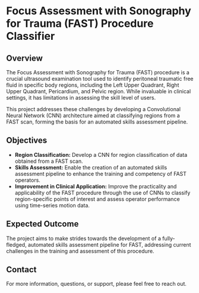 # Focus Assessment with Sonography for Trauma (FAST) Procedure Classifier

## Overview

The Focus Assessment with Sonography for Trauma (FAST) procedure is a crucial ultrasound examination tool used to identify peritoneal traumatic free fluid in specific body regions, including the Left Upper Quadrant, Right Upper Quadrant, Pericardium, and Pelvic region. While invaluable in clinical settings, it has limitations in assessing the skill level of users.

This project addresses these challenges by developing a Convolutional Neural Network (CNN) architecture aimed at classifying regions from a FAST scan, forming the basis for an automated skills assessment pipeline.

## Objectives

- **Region Classification:** Develop a CNN for region classification of data obtained from a FAST scan.
- **Skills Assessment:** Enable the creation of an automated skills assessment pipeline to enhance the training and competency of FAST operators.
- **Improvement in Clinical Application:** Improve the practicality and applicability of the FAST procedure through the use of CNNs to classify region-specific points of interest and assess operator performance using time-series motion data.

## Expected Outcome

The project aims to make strides towards the development of a fully-fledged, automated skills assessment pipeline for FAST, addressing current challenges in the training and assessment of this procedure.

## Contact

For more information, questions, or support, please feel free to reach out.

